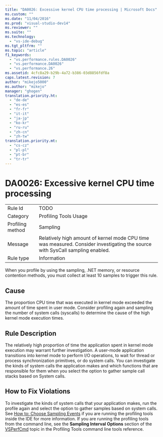```yaml
---
title: "DA0026: Excessive kernel CPU time processing | Microsoft Docs"
ms.custom: ""
ms.date: "11/04/2016"
ms.prod: "visual-studio-dev14"
ms.reviewer: ""
ms.suite: ""
ms.technology: 
  - "vs-ide-debug"
ms.tgt_pltfrm: ""
ms.topic: "article"
f1_keywords: 
  - "vs.performance.rules.DA0026"
  - "vs.performance.DA0026"
  - "vs.performance.26"
ms.assetid: 4cfc8a29-b29b-4a72-b386-03d8856fdf8a
caps.latest.revision: 7
author: "mikejo5000"
ms.author: "mikejo"
manager: "ghogen"
translation.priority.ht: 
  - "de-de"
  - "es-es"
  - "fr-fr"
  - "it-it"
  - "ja-jp"
  - "ko-kr"
  - "ru-ru"
  - "zh-cn"
  - "zh-tw"
translation.priority.mt: 
  - "cs-cz"
  - "pl-pl"
  - "pt-br"
  - "tr-tr"
---
```

# DA0026: Excessive kernel CPU time processing
|||  
|-|-|  
|Rule Id|TODO|  
|Category|Profiling Tools Usage|  
|Profiling method|Sampling|  
|Message|Relatively high amount of kernel mode CPU time was measured. Consider investigating the source with SysCall sampling enabled.|  
|Rule type|Information|  
  
 When you profile by using the sampling, .NET memory, or resource contention methods, you must collect at least 10 samples to trigger this rule.  
  
## Cause  
 The proportion CPU time that was executed in kernel mode exceeded the amount of time spent in user mode. Consider profiling again and sampling the number of system calls (syscalls) to determine the cause of the high kernel mode execution times.  
  
## Rule Description  
 The relatively high proportion of time the application spent in kernel mode execution may warrant further investigation. A user-mode application transitions into kernel mode to perform I/O operations, to wait for thread or process synchronization primitives, or do system calls. You can investigate the kinds of system calls the application  makes and which functions that are responsible for them when you select the option to gather sample call stacks based on System calls.  
  
## How to Fix Violations  
 To investigate the kinds of system calls that your application makes, run the profile again and select the option to gather samples based on system calls. See [How to: Choose Sampling Events](../profiling/how-to-choose-sampling-events.md) if you are running the profiling tools inside the IDE for more information. If you are running the profiling tools from the command line, see the **Sampling Interval Options** section of the [VSPerfCmd](../profiling/vsperfcmd.md) topic in the Profiling Tools command line tools reference.